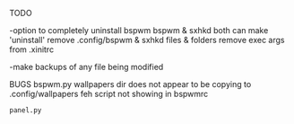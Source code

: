 TODO

-option to completely uninstall bspwm
	bspwm & sxhkd both can make 'uninstall' 
	remove .config/bspwm & sxhkd files & folders
	remove exec args from .xinitrc

-make backups of any file being modified




BUGS
    bspwm.py
	wallpapers dir does not appear to be copying to .config/wallpapers
	feh script not showing in bspwmrc

    panel.py
	
